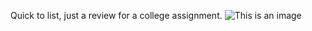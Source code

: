 Quick to list, just a review for a college assignment.
![This is an image]([https://github.com/Rafl27/Cheapest-Hotel---Syngenta-Challenge/blob/master/complete.png](https://github.com/Rafl27/pureJSTodoList/blob/master/pic.png?raw=true))

